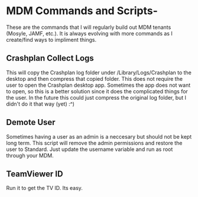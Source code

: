# MDM Commands and Scripts-
These are the commands that I will regularly build out MDM tenants (Mosyle, JAMF, etc.). It is always evolving with more commands as I create/find ways to impliment things.

## Crashplan Collect Logs

This will copy the Crashplan log folder under /Library/Logs/Crashplan to the desktop and then compress that copied folder. This does not require the user to open the Crashplan desktop app. Sometimes the app does not want to open, so this is a better solution since it does the complicated things for the user. In the future this could just compress the original log folder, but I didn't do it that way (yet) :^)

## Demote User

Sometimes having a user as an admin is a neccesary but should not be kept long term. This script will remove the admin permissions and restore the user to Standard. Just update the username variable and run as root through your MDM.

## TeamViewer ID

Run it to get the TV ID. Its easy.
